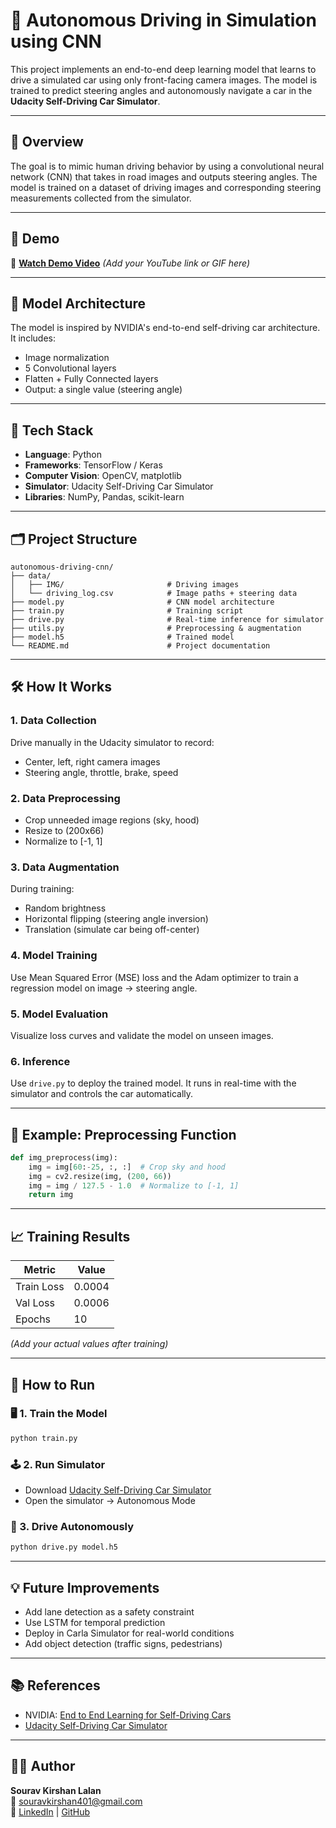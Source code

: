 
# 🚗 Autonomous Driving in Simulation using CNN

This project implements an end-to-end deep learning model that learns to drive a simulated car using only front-facing camera images. The model is trained to predict steering angles and autonomously navigate a car in the **Udacity Self-Driving Car Simulator**.

---

## 📌 Overview

The goal is to mimic human driving behavior by using a convolutional neural network (CNN) that takes in road images and outputs steering angles. The model is trained on a dataset of driving images and corresponding steering measurements collected from the simulator.

---

## 🎥 Demo

🚗 **[Watch Demo Video](#)** *(Add your YouTube link or GIF here)*

---

## 🧠 Model Architecture

The model is inspired by NVIDIA's end-to-end self-driving car architecture. It includes:

- Image normalization
- 5 Convolutional layers
- Flatten + Fully Connected layers
- Output: a single value (steering angle)

---

## 🧰 Tech Stack

- **Language**: Python
- **Frameworks**: TensorFlow / Keras
- **Computer Vision**: OpenCV, matplotlib
- **Simulator**: Udacity Self-Driving Car Simulator
- **Libraries**: NumPy, Pandas, scikit-learn

---

## 🗂️ Project Structure

```
autonomous-driving-cnn/
├── data/
│   ├── IMG/                       # Driving images
│   └── driving_log.csv            # Image paths + steering data
├── model.py                       # CNN model architecture
├── train.py                       # Training script
├── drive.py                       # Real-time inference for simulator
├── utils.py                       # Preprocessing & augmentation
├── model.h5                       # Trained model
└── README.md                      # Project documentation
```

---

## 🛠️ How It Works

### 1. **Data Collection**
Drive manually in the Udacity simulator to record:
- Center, left, right camera images
- Steering angle, throttle, brake, speed

### 2. **Data Preprocessing**
- Crop unneeded image regions (sky, hood)
- Resize to (200x66)
- Normalize to [-1, 1]

### 3. **Data Augmentation**
During training:
- Random brightness
- Horizontal flipping (steering angle inversion)
- Translation (simulate car being off-center)

### 4. **Model Training**
Use Mean Squared Error (MSE) loss and the Adam optimizer to train a regression model on image → steering angle.

### 5. **Model Evaluation**
Visualize loss curves and validate the model on unseen images.

### 6. **Inference**
Use `drive.py` to deploy the trained model. It runs in real-time with the simulator and controls the car automatically.

---

## 🧪 Example: Preprocessing Function

```python
def img_preprocess(img):
    img = img[60:-25, :, :]  # Crop sky and hood
    img = cv2.resize(img, (200, 66))
    img = img / 127.5 - 1.0  # Normalize to [-1, 1]
    return img
```

---

## 📈 Training Results

| Metric       | Value     |
|--------------|-----------|
| Train Loss   | 0.0004    |
| Val Loss     | 0.0006    |
| Epochs       | 10        |

*(Add your actual values after training)*

---

## 🚀 How to Run

### 🖥️ 1. Train the Model

```bash
python train.py
```

### 🕹️ 2. Run Simulator

- Download [Udacity Self-Driving Car Simulator](https://github.com/udacity/self-driving-car-sim)
- Open the simulator → Autonomous Mode

### 🤖 3. Drive Autonomously

```bash
python drive.py model.h5
```

---

## 💡 Future Improvements

- Add lane detection as a safety constraint
- Use LSTM for temporal prediction
- Deploy in Carla Simulator for real-world conditions
- Add object detection (traffic signs, pedestrians)

---

## 📚 References

- NVIDIA: [End to End Learning for Self-Driving Cars](https://developer.nvidia.com/blog/deep-learning-self-driving-cars/)
- [Udacity Self-Driving Car Simulator](https://github.com/udacity/self-driving-car-sim)

---

## 👨‍💻 Author

**Sourav Kirshan Lalan**  
📧 souravkirshan401@gmail.com  
🔗 [LinkedIn](https://linkedin.com/in/souravkirshan) | [GitHub](https://github.com/yourusername)
